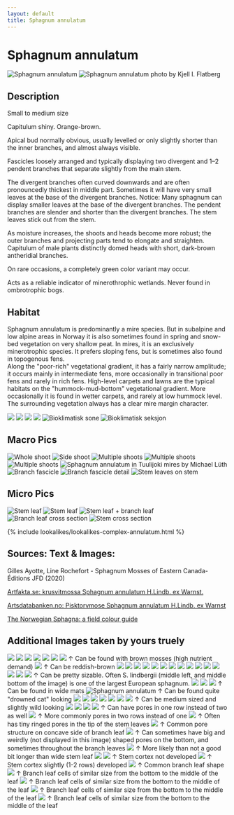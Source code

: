 ```yaml
---
layout: default
title: Sphagnum annulatum
---
```


# Sphagnum annulatum

<img src="F148131920x1920.webp" alt="Sphagnum annulatum" />  

<img src="sphagnum-annulatum-foto-kjell-i-flatberg-.jpg" alt="Sphagnum annulatum photo by Kjell I. Flatberg" />  

## Description
Small to medium size

Capitulum shiny. Orange-brown.

Apical bud normally obvious, usually levelled or only slightly shorter than the inner branches, and almost always visible.

Fascicles loosely arranged and typically displaying two divergent and 1–2 pendent branches that separate slightly from the main stem.

The divergent branches often curved downwards and are often pronouncedly thickest in middle part. Sometimes it will have very small leaves at the base of the divergent branches. Notice: Many sphagnum can display smaller leaves at the base of the divergent branches. The pendent branches are slender and shorter than the divergent branches. The stem leaves stick out from the stem.

As moisture increases, the shoots and heads become more robust; the outer branches and projecting parts tend to elongate and straighten. Capitulum of male plants distinctly domed heads with short, dark-brown antheridial branches.

On rare occasions, a completely green color variant may occur.

Acts as a reliable indicator of minerothrophic wetlands. Never found in ombrotrophic bogs.

## Habitat
Sphagnum annulatum is predominantly a mire species. But in subalpine and low alpine areas in Norway it is also sometimes found in spring and snow-bed vegetation on very shallow peat. In mires, it is an exclusively minerotrophic species. It prefers sloping fens, but is sometimes also found in topogenous fens.  
Along the "poor-rich" vegetational gradient, it has a fairly narrow amplitude; it occurs mainly in intermediate fens, more occasionally in transitional poor fens and rarely in rich fens. High-level carpets and lawns are the typical habitats on the "hummock-mud-bottom" vegetational gradient. More occasionally it is found in wetter carpets, and rarely at low hummock level. The surrounding vegetation always has a clear mire margin character.

<img src="20250720_164130.jpg" />

<img src="20250712_145252.jpg" />

<img src="20230617_142526.jpg" />

<img src="20250621_153347.jpg" />

<img src="bioklimatisk-sone.webp" loading="lazy" alt="Bioklimatisk sone" />

<img src="bioklimatisk-seksjon.webp" loading="lazy" alt="Bioklimatisk seksjon" />

## Macro Pics

<img src="shoot-side.png" loading="lazy" alt="Whole shoot" />

<img src="shoot-top-down.png" loading="lazy" alt="Side shoot" />

<img src="shoot-multiple.png" loading="lazy" alt="Multiple shoots" />

<img src="shoot-multiple-2.webp" loading="lazy" alt="Multiple shoots" />

<img src="shoot-multiple-3.webp" loading="lazy" alt="Multiple shoots" />

<img src="Sphagnum annulatum in Tuulijoki mires Kittilä Michael Lüth.png" loading="lazy" alt="Sphagnum annulatum in Tuulijoki mires by Michael Lüth" />

<img src="branch-fascicle.webp" loading="lazy" alt="Branch fascicle" />

<img src="20250807_135500.jpg" loading="lazy" alt="Branch fascicle detail" />

<img src="stem-leaves-on-stem.webp" loading="lazy" alt="Stem leaves on stem" />

## Micro Pics

<img src="leaf-stem.png" loading="lazy" alt="Stem leaf" />

<img src="leaf-stem-2.png" loading="lazy" alt="Stem leaf" />

<img src="leaf-stem-branch.webp" loading="lazy" alt="Stem leaf + branch leaf" />

<img src="leaf-branch-cross-section.png" loading="lazy" alt="Branch leaf cross section" />

<img src="stem-cross-section.png" loading="lazy" alt="Stem cross section" />

{% include lookalikes/lookalikes-complex-annulatum.html %}

## **Sources: Text & Images**:

Gilles Ayotte, Line Rochefort - Sphagnum Mosses of Eastern Canada-Éditions JFD (2020)

[Artfakta.se: krusvitmossa Sphagnum annulatum H.Lindb. ex Warnst.](https://artfakta.se/taxa/2883/information?src=1&class=11)

[Artsdatabanken.no: Pisktorvmose Sphagnum annulatum H.Lindb. ex Warnst](https://artsdatabanken.no/Pages/186268/)

[The Norwegian Sphagna: a field colour guide](https://ntnuopen.ntnu.no/ntnu-xmlui/handle/11250/271981)

## **Additional Images taken by yours truely**

<img src="20230617_105027.jpg" loading="lazy" />  

<img src="20230617_105037.jpg" loading="lazy" />  

<img src="20230618_110417.jpg" loading="lazy" />  

<img src="20230618_110425.jpg" loading="lazy" />  

<img src="20230805_180655.jpg" loading="lazy" />  

<img src="20230805_181123.jpg" loading="lazy" />  

<img src="20250720_163124.jpg" loading="lazy" />  
↑ Can be found with  brown mosses (high nutrient demand)

<img src="20250720_163045.jpg" loading="lazy" />  
↑ Can be reddish-brown

<img src="20230805_181128.jpg" loading="lazy" />  

<img src="20230805_181133.jpg" loading="lazy" />  

<img src="20230805_181148.jpg" loading="lazy" />  

<img src="20230805_190256.jpg" loading="lazy" />  

<img src="20230807_130222.jpg" loading="lazy" />  

<img src="20230807_130228.jpg" loading="lazy" />  

<img src="20230807_174512.jpg" loading="lazy" />  

<img src="20240817_175424.jpg" loading="lazy" />  

<img src="20240817_175558.jpg" loading="lazy" />  

<img src="20240817_175615.jpg" loading="lazy" />  

<img src="20240818_143706.jpg" loading="lazy" />  

<img src="20250621_151145.jpg" loading="lazy" />  

<img src="20250621_151152.jpg" loading="lazy" />  

<img src="20250621_151201.jpg" loading="lazy" />  

<img src="20250621_151405.jpg" loading="lazy" />  
↑ Can be pretty sizable. Often S. lindbergii (middle left, and middle bottom of the image) is one of the largest European sphagnum.  

<img src="20250621_151409.jpg" loading="lazy" />  

<img src="20250621_151416.jpg" loading="lazy" />   

<img src="20250621_151421.jpg" loading="lazy" />  
↑ Can be found in wide mats

<img src="sphagnum_annulatum1.jpg" loading="lazy" alt="Sphagnum annulatum" />    
↑ Can be found quite "drowned cat" looking  

<img src="20250712_144259.jpg" loading="lazy" />  

<img src="20250712_144305.jpg" loading="lazy" />   

<img src="20250712_144318.jpg" loading="lazy" />  

<img src="20250712_145117.jpg" loading="lazy" />  

<img src="20250712_145142.jpg" loading="lazy" />  

<img src="20250712_150356.jpg" loading="lazy" />  

<img src="20250714_103356.jpg" loading="lazy" />  
↑ Can be medium sized and slightly wild looking

<img src="20250714_103409.jpg" loading="lazy" />  

<img src="20250714_103423.jpg" loading="lazy" />  

<img src="20230807_131718.jpg" loading="lazy" />  

<img src="20230807_132247.jpg" loading="lazy" />  
↑ Can have pores in one row instead of two as well  

<img src="20230807_133727.jpg" loading="lazy" />  
↑ More commonly pores in two rows instead of one  

<img src="20240818_144505.jpg" loading="lazy" />  
↑ Often has tiny ringed pores in the tip of the stem leaves  

<img src="20240818_143951.jpg" loading="lazy" />  
↑ Common pore structure on concave side of branch leaf  

<img src="20240818_144117.jpg" loading="lazy" />  
↑ Can sometimes have big and weirdly (not displayed in this image) shaped pores on the bottom, and sometimes throughout the branch leaves  

<img src="20230807_134106.jpg" loading="lazy" />  
↑ More likely than not a good bit longer than wide stem leaf  

<img src="20230807_134721.jpg" loading="lazy" /> 

<img src="20230807_134820.jpg" loading="lazy" />  
↑ Stem cortex not developed  

<img src="20250724_145330.jpg" loading="lazy" />  
↑ Stem cortex slightly (1-2 rows) developed  

<img src="20230807_133902.jpg" loading="lazy" />    
↑ Common branch leaf shape 

<img src="20240818_144349.jpg" loading="lazy" />  
↑ Branch leaf cells of similar size from the bottom to the middle of the leaf  

<img src="20250731_133339.jpg" loading="lazy" />  
↑ Branch leaf cells of similar size from the bottom to the middle of the leaf  

<img src="20250731_133533.jpg" loading="lazy" />  
↑ Branch leaf cells of similar size from the bottom to the middle of the leaf  

<img src="20250731_140041.jpg" loading="lazy" />  
↑ Branch leaf cells of similar size from the bottom to the middle of the leaf  
